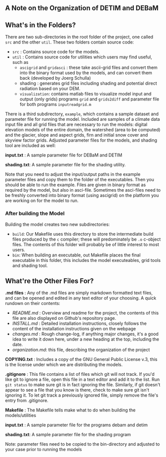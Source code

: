 A Note on the Organization of DETIM and DEBaM
---------------------------------------------

What's in the Folders?
----------------------

There are two sub-directories in the root folder of the project, one called ```src``` and the other ```util```. These two folders contain source code:
- ```src``` : Contains source code for the models.
- ```util``` : Contains source code for utilities which users may
find useful, such as
    * ```ascigrid``` and ```gridasci``` : these take ascii-grid files and
    convert them into the binary format used by the models, and
    can convert them back (developed by Joerg Schulla)
    * shading : generates grid files including shading and potential direct radiation
    based on your DEM.
    * ```visualization```: contains matlab files to visualize model input and
    output (only grids) programs ```grid``` and ```grids2diff``` and parameter
    file for both programs ```inputreadgrid.m```

There is a third subdirectory, ```example```, which contains a sample dataset
and parameter file for running the model. Included are samples of a climate data input file and all grid files that are necessary to run the models: digital elevation models of the entire domain, the watershed (area to be computed) and the glacier, slope and aspect grids, firn and initial snow cover and skyview factor grids. 
Adjusted parameter files for the models, and shading tool are included
as well:

__input.txt__ : A sample parameter file for DEBaM and DETIM

__shading.txt__: A sample parameter file for the shading utility.

Note that you need to adjust the input/output paths in the example parameter files and copy them to the
folder of the executables. Then you should be able to run the example.
Files are given in binary format as required by the model, but also in asci-file. Sometimes the asci-files
need to be freshly converted into binary format (using ascigrid) on the platform you are working on for the model to run.


### After building the Model
Building the model creates two new subdirectories:
- ```build```: Our Makefile uses this directory to store the intermediate
build files produced by the ```c``` compiler; these will predominately be
```.o``` c-object files. The contents of this folder will probably be of
little interest to most users.
- ```bin```: When building an executable, out Makefile places the final
executable in this folder, this includes the model executeables, grid tools
and shading tool.


What're the Other Files For?
----------------------------

__.md files__ : Any of the .md files are simply markdown formatted text files, 
and can be opened and edited in any text editor of your choosing. A quick 
rundown on their contents:
* _README.md_ : Overview and readme for the project, the contents of this file
are also displayed on Github's repository page.
* _INSTALL.md_ : Detailed installation instructions, closely follows the content
of the installation instructions given on the webpage
* _changes.md_ : Rough change-log, if anything major changes, it's a good idea to
write it down here, under a new heading at the top, including the date.
* _organization.md_: this file, describing the organization of the project

__COPYING.txt__ : Includes a copy of the GNU General Public License v.3, this
is the license under which we are distributing the models.

__.gitignore__ : This file contains a list of files which git will not track.
If you'd like git to ignore a file, open this file in a text editor and add
it to the list. Run ```git status``` to make sure  git is in fact ignoring the
file. Similarly, if git doesn't appear to see a file that you know is there,
check to make sure git isn't ignoring it. To let git track a previously ignored
file, simply remove the file's entry from .gitignore.

__Makefile__ : The Makefile tells make what to do when building the models/utilities 

__input.txt__ : A sample parameter file for the programs debam and detim

__shading.txt__: A sample parameter file for the shading program

Note: parameter files need to be copied to the bin-directory and adjusted to your case prior to running the models
